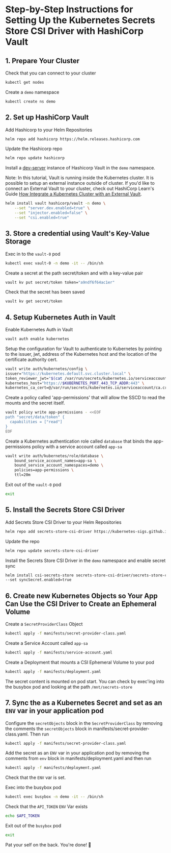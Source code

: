 # Step-by-Step Instructions for Setting Up the Kubernetes Secrets Store CSI Driver with HashiCorp Vault

## 1. Prepare Your Cluster
Check that you can connect to your cluster 

```sh
kubectl get nodes
```

Create a `demo` namespace 

```sh
kubectl create ns demo
```

## 2. Set up HashiCorp Vault

Add Hashicorp to your Helm Repositories 

``` sh
helm repo add hashicorp https://helm.releases.hashicorp.com
```

Update the Hashicorp repo 

``` sh 
helm repo update hashicorp 
``` 

Install a [dev-server](https://www.vaultproject.io/docs/concepts/dev-server) instance of Hashicorp Vault in the `demo` namespace. 

Note: In this tutorial, Vault is running inside the Kubernetes cluster. It is possible to setup an external instance outside of cluster. If you'd like to connect an External Vault to your cluster, check out HashiCorp Learn's Guide [How Integrate a Kubernetes Cluster with an External Vault](https://learn.hashicorp.com/tutorials/vault/kubernetes-external-vault).

``` sh
helm install vault hashicorp/vault -n demo \
    --set "server.dev.enabled=true" \
    --set "injector.enabled=false" \
    --set "csi.enabled=true"
```     

## 3. Store a credential using Vault's Key-Value Storage

Exec in to the `vault-0` pod 

```sh
kubectl exec vault-0 -n demo -it -- /bin/sh 
```

Create a secret at the path secret/token and with a key-value pair 

```sh
vault kv put secret/token token="a9ndf6f64ac1er"
```

Check that the secret has been saved 

```sh
vault kv get secret/token
```

## 4. Setup Kubernetes Auth in Vault

Enable Kubernetes Auth in Vault

```sh
vault auth enable kubernetes
```

Setup the configuration for Vault to authenticate to Kubernetes by pointing to the issuer, jwt, address of the Kubernetes host and the location of the certificate authority cert. 

```sh
vault write auth/kubernetes/config \
issuer="https://kubernetes.default.svc.cluster.local" \
token_reviewer_jwt="$(cat /var/run/secrets/kubernetes.io/serviceaccount/token)" \
kubernetes_host="https://$KUBERNETES_PORT_443_TCP_ADDR:443" \
kubernetes_ca_cert=@/var/run/secrets/kubernetes.io/serviceaccount/ca.crt
```

Create a policy called 'app-permissions' that will allow the SSCD to read the mounts and the secret itself. 

```sh 
vault policy write app-permissions - <<EOF
path "secret/data/token" {
  capabilities = ["read"]
}
EOF
```
Create a Kubernetes authentication role called `database` that binds the app-permissions policy with a service account called `app-sa`  


```sh
vault write auth/kubernetes/role/database \
    bound_service_account_names=app-sa \
    bound_service_account_namespaces=demo \
    policies=app-permissions \
    ttl=20m
``` 
Exit out of the `vault-0` pod

```sh
exit
```

## 5. Install the Secrets Store CSI Driver 

Add Secrets Store CSI Driver to your Helm Repositories 

```sh 
helm repo add secrets-store-csi-driver https://kubernetes-sigs.github.io/secrets-store-csi-driver/charts
``` 

Update the repo 

```sh
helm repo update secrets-store-csi-driver
```

Install the Secrets Store CSI Driver in the `demo` namespace and enable secret sync

```sh
helm install csi-secrets-store secrets-store-csi-driver/secrets-store-csi-driver --namespace demo \
--set syncSecret.enabled=true
``` 

## 6. Create new Kubernetes Objects so Your App Can Use the CSI Driver to Create an Ephemeral Volume 

Create a `SecretProviderClass` Object

```sh
kubectl apply -f manifests/secret-provider-class.yaml 
```

Create a Service Account called `app-sa`

```sh
kubectl apply -f manifests/service-account.yaml
```

Create a Deployment that mounts a CSI Ephemeral Volume to your pod
 
```sh
kubectl apply -f manifests/deployment.yaml
```
The secret content is mounted on pod start. You can check by exec'ing into the busybox pod and looking at the path `/mnt/secrets-store`


## 7. Sync the as a Kubernetes Secret and set as an `ENV` var in your application pod

Configure the `secretObjects` block in the `SecretProviderClass` by removing the comments the `secretObjects` block in manifests/secret-provider-class.yaml. Then run

```sh
kubectl apply -f manifests/secret-provider-class.yaml
```

Add the secret as an `ENV` var in your application pod by removing the comments from `env` block in manifests/deployment.yaml and then run 

```sh
kubectl apply -f manifests/deployment.yaml
```
Check that the `ENV` var is set. 

Exec into the busybox pod 

```sh
kubectl exec busybox -n demo -it -- /bin/sh
```

Check that the `API_TOKEN` `ENV` Var exists

```sh
echo $API_TOKEN
```

Exit out of the `busybox` pod

```sh
exit
```

Pat your self on the back. You're done! 🎉